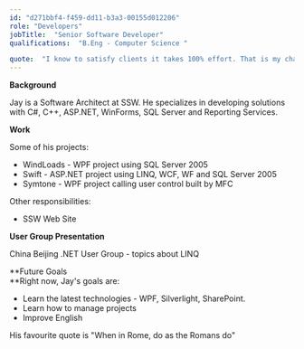 ```yaml
---
id: "d271bbf4-f459-dd11-b3a3-00155d012206"
role: "Developers"
jobTitle:  "Senior Software Developer"
qualifications:  "B.Eng - Computer Science "

quote:  "I know to satisfy clients it takes 100% effort. That is my challenge and I work to improve myself everyday."
---
```


 **Background** 

Jay is a Software Architect at SSW. He specializes in developing solutions with C#, C++, ASP.NET, WinForms, SQL Server and Reporting Services. 

**Work**

Some of his projects:

*   WindLoads - WPF project using SQL Server 2005 
*   Swift - ASP.NET project using LINQ, WCF, WF and SQL Server 2005 
*   Symtone - WPF project calling user control built by MFC 

Other responsibilities:

*   SSW Web Site 

**User Group Presentation**

China Beijing .NET User Group - topics about LINQ

**Future Goals  
 **Right now, Jay's goals are:

*   Learn the latest technologies - WPF, Silverlight, SharePoint. 
*   Learn how to manage projects 
*   Improve English

His favourite quote is "When in Rome, do as the Romans do"
